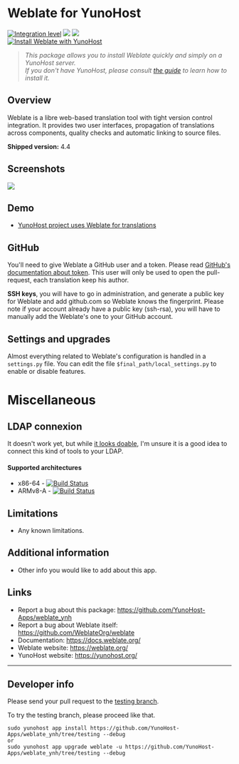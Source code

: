# Weblate for YunoHost

[![Integration level](https://dash.yunohost.org/integration/weblate.svg)](https://dash.yunohost.org/appci/app/weblate) ![](https://ci-apps.yunohost.org/ci/badges/weblate.status.svg) ![](https://ci-apps.yunohost.org/ci/badges/weblate.maintain.svg)  
[![Install Weblate with YunoHost](https://install-app.yunohost.org/install-with-yunohost.png)](https://install-app.yunohost.org/?app=weblate)

> *This package allows you to install Weblate quickly and simply on a YunoHost server.  
If you don't have YunoHost, please consult [the guide](https://yunohost.org/#/install) to learn how to install it.*

## Overview

Weblate is a libre web-based translation tool with tight version control integration. It provides two user interfaces, propagation of translations across components, quality checks and automatic linking to source files.

**Shipped version:** 4.4

## Screenshots

![](https://weblate.org/static/img/BigScreenshot.png)

## Demo

* [YunoHost project uses Weblate for translations](https://translate.yunohost.org)

## GitHub

You'll need to give Weblate a GitHub user and a token. Please read [GitHub's documentation about token](https://help.github.com/articles/creating-a-personal-access-token-for-the-command-line/).
This user will only be used to open the pull-request, each translation keep his author.

**SSH keys**, you will have to go in administration, and generate a public key for Weblate and add github.com so Weblate knows the fingerprint. Please note if your account already have a public key (ssh-rsa), you will have to manually add the Weblate's one to your GitHub account.

## Settings and upgrades

Almost everything related to Weblate's configuration is handled in a `settings.py` file.
You can edit the file `$final_path/local_settings.py` to enable or disable features.

# Miscellaneous

## LDAP connexion

It doesn't work yet, but while [it looks doable](https://docs.weblate.org/en/latest/admin/auth.html?highlight=LDAP#ldap-authentication), I'm unsure it is a good idea to connect this kind of tools to your LDAP.

#### Supported architectures

* x86-64 - [![Build Status](https://ci-apps.yunohost.org/ci/logs/weblate%20%28Apps%29.svg)](https://ci-apps.yunohost.org/ci/apps/weblate/)
* ARMv8-A - [![Build Status](https://ci-apps-arm.yunohost.org/ci/logs/weblate%20%28Apps%29.svg)](https://ci-apps-arm.yunohost.org/ci/apps/weblate/)

## Limitations

* Any known limitations.

## Additional information

* Other info you would like to add about this app.

## Links

 * Report a bug about this package: https://github.com/YunoHost-Apps/weblate_ynh
 * Report a bug about Weblate itself: https://github.com/WeblateOrg/weblate
 * Documentation: https://docs.weblate.org/
 * Weblate website: https://weblate.org/
 * YunoHost website: https://yunohost.org/

---

Developer info
----------------

Please send your pull request to the [testing branch](https://github.com/YunoHost-Apps/weblate_ynh/tree/testing).

To try the testing branch, please proceed like that.
```
sudo yunohost app install https://github.com/YunoHost-Apps/weblate_ynh/tree/testing --debug
or
sudo yunohost app upgrade weblate -u https://github.com/YunoHost-Apps/weblate_ynh/tree/testing --debug
```
